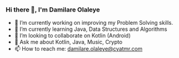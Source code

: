 ### Hi there 👋, I'm Damilare Olaleye

<!--
**damilare-olaleye/damilare-olaleye** is a ✨ _special_ ✨ repository because its `README.md` (this file) appears on your GitHub profile.
-->


- 🔭 I’m currently working on improving my Problem Solving skills.
- 🌱 I’m currently learning Java, Data Structures and Algorithms
- 👯 I’m looking to collaborate on Kotlin (Android)
- 💬 Ask me about Kotlin, Java, Music, Crypto
- 📫 How to reach me: damilare.olaleye@cyatmr.com


